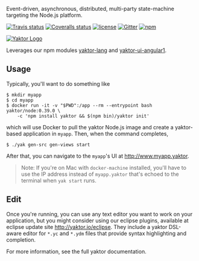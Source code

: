 Event-driven, asynchronous, distributed, multi-party state-machine targeting the Node.js platform.

[![Travis status](https://img.shields.io/travis/SciSpike/yaktor/master.svg?maxAge=3600)](https://travis-ci.org/SciSpike/yaktor/builds)
[![Coveralls status](https://img.shields.io/coveralls/SciSpike/yaktor/master.svg?maxAge=3600)](https://coveralls.io/github/SciSpike/yaktor?branch=master)
[![license](https://img.shields.io/github/license/SciSpike/yaktor.svg?maxAge=3600)](https://github.com/SciSpike/yaktor/blob/master/LICENSE)
[![Gitter](https://img.shields.io/gitter/room/SciSpike/yaktor.svg?maxAge=3600)](https://gitter.im/SciSpike/yaktor)
[![npm](https://img.shields.io/npm/v/yaktor.svg?maxAge=3600)](https://www.npmjs.com/package/yaktor)

[![Yaktor Logo](http://docs.yaktor.io/images/logo-with-text.png)](http://github.com/SciSpike/yaktor)

Leverages our npm modules [yaktor-lang](https://github.com/SciSpike/yaktor-dsl-xtext/tree/master/cli) and [yaktor-ui-angular1](https://github.com/Scispike/yaktor-ui-angular1).

## Usage

Typically, you'll want to do something like

```
$ mkdir myapp
$ cd myapp
$ docker run -it -v "$PWD":/app --rm --entrypoint bash yaktor/node:0.39.0 \
    -c 'npm install yaktor && $(npm bin)/yaktor init'
```

which will use Docker to pull the yaktor Node.js image and create a yaktor-based application in `myapp`.  Then, when the command completes,

```
$ ./yak gen-src gen-views start
```

After that, you can navigate to the `myapp`'s UI at http://www.myapp.yaktor.

> Note: If you're on Mac with `docker-machine` installed, you'll have to use the IP address instead of `myapp.yaktor` that's echoed to the terminal when `yak start` runs.

## Edit

Once you're running, you can use any text editor you want to work on your application, but you might consider using our eclipse plugins, available at eclipse update site http://yaktor.io/eclipse.  They include a yaktor DSL-aware editor for `*.yc` and `*.ydm` files that provide syntax highlighting and completion.

For more information, see the full yaktor documentation.
